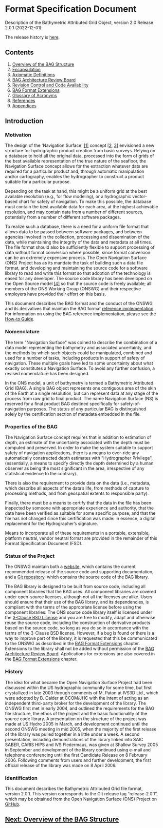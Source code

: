 # Format Specification Document

Description of the Bathymetric Attributed Grid Object, version 2.0
Release 2.0.1 (2022-12-01)

The release history is [here](RevisionHistory.md).

## Contents

1. [Overview of the BAG Structure](FSD-BAGStructure.md)
2. [Encapsulation](FSD-Encapsulation.md)
3. [Axiomatic Definitions](FSD-AxiomaticDefs.md)
4. [BAG Architecture Review Board](FSD-BAGARB.md)
5. [Revision Control and Code Availability](FSD-RevisionControl.md)
6. [BAG Format Extensions](FSD-Extensions.md)
7. [Glossary of Acronyms](FSD-Glossary.md)
8. [References](FSD-References.md)
9. [Appendices](FSD-Appendices.md)

## Introduction

### Motivation

The design of the 'Navigation Surface' <a href="FSD-References.html#ref1">[1]</a> concept [<a href="FSD-References.html#ref2">2</a>, <a href="FSD-References.html#ref3">3</a>] envisioned a new structure for hydrographic product creation from basic surveys. Relying on a database to hold all the original data, processed into the form of grids of the best available representation of the true nature of the seafloor, the Navigation Surface concept allows for the extraction whatever data are required for a particular product and, through automatic manipulation and/or cartography, enables the hydrographer to construct a product suitable for a particular purpose.

Depending on the task at hand, this might be a uniform grid at the best available resolution (e.g., for flow modeling), or a hydrographic vector-based chart for safety of navigation. To make this possible, the database must contain the best available data for each area, at the highest achievable resolution, and may contain data from a number of different sources, potentially from a number of different software packages.

To realize such a database, there is a need for a uniform file format that allows data to be passed between software packages, and between agencies involved in the collection, processing and dissemination of the data, while maintaining the integrity of the data and metadata at all times. The file format should also be sufficiently flexible to support processing of data without format conversion where possible, since format conversion can be an extremely expensive process. The Open Navigation Surface (ONS) Project has as its mandate the task of building such a data file format, and developing and maintaining the source code for a software library to read and write this format so that adoption of the technology is eased for any developer. The source code library has been developed on the Open Source model <a href="FSD-References.html#ref4">[4]</a> so that the source code is freely available; all members of the ONS Working Group (ONSWG) and their respective employers have provided their effort on this basis.

This document describes the BAG format and the conduct of the ONSWG and its derivatives that maintain the BAG format [reference implementation](https://github.com/OpenNavigationSurface/BAG). For information on using the BAG reference implementation, please see the [How-to Guide](https://bag.readthedocs.io/en/stable/howto-guide/index.html).

### Nomenclature

The term "Navigation Surface" was coined to describe the combination of a data model representing the bathymetry and associated uncertainty, and the methods by which such objects could be manipulated, combined and used for a number of tasks, including products in support of safety of navigation. These multiple goals have led to some uncertainty about what exactly constitutes a Navigation Surface. To avoid any further confusion, a revised nomenclature has been designed.

In the ONS model, a unit of bathymetry is termed a Bathymetric Attributed Grid (BAG). A single BAG object represents one contiguous area of the skin of the Earth at a single resolution, but can represent data at any stage of the process from raw grid to final product. The name Navigation Surface (NS) is reserved for a final product BAG destined specifically for safety-of-navigation purposes. The status of any particular BAG is distinguished solely by the certification section of metadata embedded in the file.

### Properties of the BAG

The Navigation Surface concept requires that in addition to estimation of depth, an estimate of the uncertainty associated with the depth must be computed and preserved.  In order to make the system suitable to support safety of navigation applications, there is a means to over-ride any automatically constructed depth estimates with "Hydrographer Privilege", (essentially, a means to specify directly the depth determined by a human observer as being the most significant in the area, irrespective of any statistical evidence to the contrary).

There is also the requirement to provide data on the data (i.e., metadata, which describe all aspects of the data’s life, from methods of capture to processing methods, and from geospatial extents to responsible party).

Finally, there must be a means to certify that the data in the file has been inspected by someone with appropriate experience and authority, that the data have been verified as suitable for some specific purpose, and that the file has not changed since this certification was made: in essence, a digital replacement for the Hydrographer’s signature.

Means to incorporate all of these requirements in a portable, extensible, platform neutral, vendor neutral format are provided in the remainder of this Format Specification Document (FSD).

### Status of the Project

The ONSWG maintain both a [website](http://www.opennavsurf.org), which contains the current recommended release of the source code and supporting documentation, and a [Git repository](https://github.com/OpenNavigationSurface/BAG), which contains the source code of the BAG library.

The BAG library is designed to be built from source code, including all component libraries that the BAG uses.  All component libraries are covered under open-source licenses, although not all the licenses are alike. Users should ensure that their use of the BAG library, and its dependencies, is compliant with the terms of the appropriate license before using the component libraries.  The ONS source code library itself is licensed under the [3-Clause BSD License](https://opensource.org/licenses/BSD-3-Clause) and you are free to modify, adapt and otherwise reuse the source code, including the construction of derivative products based on the source code, so long as you do so in accordance with the terms of the 3-Clause BSD license.  However, if a bug is found or there is a way to improve part of the library, it is requested that this be communicated to the ONSWG as described in the [BAG Format Extensions](FSD-Extensions.md) chapter.  Extensions to the library shall not be added without permission of the [BAG Architecture Review Board](FSD-BAGARB.md).  Applications for extensions are also covered in the [BAG Format Extensions](FSD-Extensions.md) chapter.

### History

The idea for what became the Open Navigation Surface Project had been discussed within the US hydrographic community for some time, but first crystallized in late 2003 through comments of M. Paton at IVS3D Ltd., which were adopted by B. Calder at CCOM/JHC with the intent of acting as an independent third-party broker for the development of the library. The ONSWG first met in early 2004, and outlined the requirements for the BAG file structure, the ethos of the project and the basic functionality of the source code library.  A presentation on the structure of the project was made at US Hydro 2005 in March, and development continued until the second ONSWG meeting in mid 2005, when the majority of the first release of the library was pulled together in a little under a week.  A second presentation, including demonstrations of the library linked into SAIC SABER, CARIS HIPS and IVS Fledermaus, was given at Shallow Survey 2005 in September and development of the library continued using e-mail and telephone conferencing until the first Candidate Release on 8 February 2006. Following comments from users and further development, the first official release of the library was made on 8 April 2006.

### Identification

This document describes the Bathymetric Attributed Grid file format, version 2.0.1.  This version corresponds to the Git release tag “release-2.0.1”, which may be obtained from the Open Navigation Surface (ONS) Project on [GitHub](https://github.com/OpenNavigationSurface/BAG).

## [Next: Overview of the BAG Structure](FSD-BAGStructure.md)